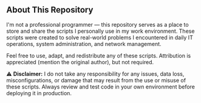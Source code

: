 ## About This Repository

I'm not a professional programmer — this repository serves as a place to store and share the scripts I personally use in my work environment. These scripts were created to solve real-world problems I encountered in daily IT operations, system administration, and network management.

Feel free to use, adapt, and redistribute any of these scripts. Attribution is appreciated (mention the original author), but not required.

⚠️ **Disclaimer:** I do not take any responsibility for any issues, data loss, misconfigurations, or damage that may result from the use or misuse of these scripts. Always review and test code in your own environment before deploying it in production.
